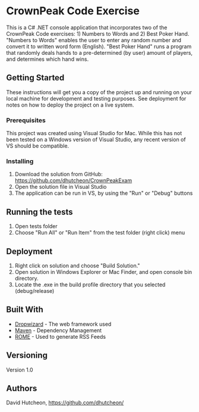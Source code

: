 # CrownPeak Code Exercise

This is a C# .NET console application that incorporates two of the CrownPeak Code exercises: 1) Numbers to Words and 2) Best Poker Hand. "Numbers to Words" enables the user to enter any random number and convert it to written word form (English). "Best Poker Hand" runs a program that randomly deals hands to a pre-determined (by user) amount of players, and determines which hand wins. 

## Getting Started

These instructions will get you a copy of the project up and running on your local machine for development and testing purposes. See deployment for notes on how to deploy the project on a live system.

### Prerequisites

This project was created using Visual Studio for Mac. While this has not been tested on a Windows version of Visual Studio, any recent version of VS should be compatible.

### Installing
1) Download the solution from GitHub: https://github.com/dhutcheon/CrownPeakExam
2) Open the solution file in Visual Studio
3) The application can be run in VS, by using the "Run" or "Debug" buttons

## Running the tests

1) Open tests folder
2) Choose "Run All" or "Run Item" from the test folder (right click) menu

## Deployment

1) Right click on solution and choose "Build Solution." 
2) Open solution in Windows Explorer or Mac Finder, and open console bin directory.
3) Locate the .exe in the build profile directory that you selected (debug/release)

## Built With

* [Dropwizard](http://www.dropwizard.io/1.0.2/docs/) - The web framework used
* [Maven](https://maven.apache.org/) - Dependency Management
* [ROME](https://rometools.github.io/rome/) - Used to generate RSS Feeds

## Versioning

Version 1.0

## Authors

David Hutcheon, https://github.com/dhutcheon/
